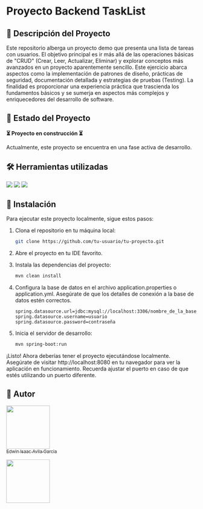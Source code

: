 # Proyecto Backend TaskList

## 📝 Descripción del Proyecto

Este repositorio alberga un proyecto demo que presenta una lista de tareas con usuarios. El objetivo principal es ir más allá de las operaciones básicas de "CRUD" (Crear, Leer, Actualizar, Eliminar) y explorar conceptos más avanzados en un proyecto aparentemente sencillo. Este ejercicio abarca aspectos como la implementación de patrones de diseño, prácticas de seguridad, documentación detallada y estrategias de pruebas (Testing). La finalidad es proporcionar una experiencia práctica que trascienda los fundamentos básicos y se sumerja en aspectos más complejos y enriquecedores del desarrollo de software.

## 🚧 Estado del Proyecto
**⏳ Proyecto en construcción ⏳**

Actualmente, este proyecto se encuentra en una fase activa de desarrollo.

## 🛠️ Herramientas utilizadas

<img src="https://img.shields.io/badge/Java-ED8B00?style=for-the-badge&logo=openjdk&logoColor=white">
<img src="https://img.shields.io/badge/Spring-6DB33F?style=for-the-badge&logo=spring&logoColor=white">
<img src="https://img.shields.io/badge/MySQL-00000F?style=for-the-badge&logo=mysql&logoColor=white">

## 🚀 Instalación
Para ejecutar este proyecto localmente, sigue estos pasos:

1. Clona el repositorio en tu máquina local:

   ```bash
   git clone https://github.com/tu-usuario/tu-proyecto.git
   ```
2. Abre el proyecto en tu IDE favorito.


3. Instala las dependencias del proyecto:
   ```bash
   mvn clean install
   ```

4. Configura la base de datos en el archivo application.properties o application.yml. Asegúrate de que los detalles de conexión a la base de datos estén correctos.
    ```properties
    spring.datasource.url=jdbc:mysql://localhost:3306/nombre_de_la_base_de_datos
    spring.datasource.username=usuario
    spring.datasource.password=contraseña
    ```
    
5. Inicia el servidor de desarrollo:
   ```bash
   mvn spring-boot:run
   ```
¡Listo! Ahora deberías tener el proyecto ejecutándose localmente. Asegúrate de visitar http://localhost:8080 en tu navegador para ver la aplicación en funcionamiento. Recuerda ajustar el puerto en caso de que estés utilizando un puerto diferente.

## 👤 Autor

[<img src="https://avatars.githubusercontent.com/u/53845240?v=4" width=115><br><sub>Edwin Isaac Avila Garcia</sub>](https://github.com/wewineitor)

[<img src="https://img.shields.io/badge/LinkedIn-0077B5?style=for-the-badge&logo=linkedin&logoColor=white" width=115><br>](https://www.linkedin.com/in/edwinavilag/)